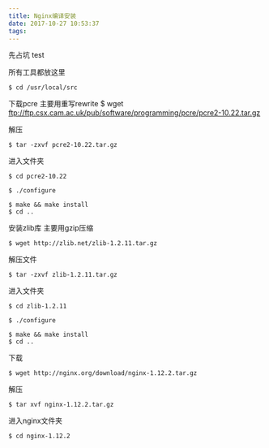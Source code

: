 ```yaml
---
title: Nginx编译安装
date: 2017-10-27 10:53:37
tags:
---
```

先占坑 test

<!-- more -->
所有工具都放这里
```
$ cd /usr/local/src
```

下载pcre 主要用重写rewrite
$ wget ftp://ftp.csx.cam.ac.uk/pub/software/programming/pcre/pcre2-10.22.tar.gz

解压
```
$ tar -zxvf pcre2-10.22.tar.gz
```

进入文件夹
```
$ cd pcre2-10.22
```

```
$ ./configure
```

```
$ make && make install
$ cd ..
```

安装zlib库 主要用gzip压缩
```
$ wget http://zlib.net/zlib-1.2.11.tar.gz
```

解压文件
```
$ tar -zxvf zlib-1.2.11.tar.gz
```

进入文件夹
```
$ cd zlib-1.2.11
```

```
$ ./configure
```

```
$ make && make install
$ cd ..
```

下载
```
$ wget http://nginx.org/download/nginx-1.12.2.tar.gz
```

解压
```
$ tar xvf nginx-1.12.2.tar.gz
```

进入nginx文件夹
```
$ cd nginx-1.12.2
```
